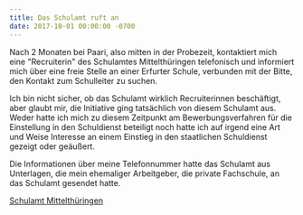 ```yaml
---
title: Das Schulamt ruft an
date: 2017-10-01 00:00:00 -0700
---
```


Nach 2 Monaten bei Paari, also mitten in der Probezeit, kontaktiert mich eine "Recruiterin" des Schulamtes Mittelthüringen telefonisch und informiert mich über eine freie Stelle an einer Erfurter Schule, verbunden mit der Bitte, den Kontakt zum Schulleiter zu suchen.

Ich bin nicht sicher, ob das Schulamt wirklich Recruiterinnen beschäftigt, aber glaubt mir, die Initiative ging tatsächlich von diesem Schulamt aus. Weder hatte ich mich zu diesem Zeitpunkt am Bewerbungsverfahren für die Einstellung in den Schuldienst beteiligt noch hatte ich auf irgend eine Art und Weise Interesse an einem Einstieg in den staatlichen Schuldienst gezeigt oder geäußert.

Die Informationen über meine Telefonnummer hatte das Schulamt aus Unterlagen, die mein ehemaliger Arbeitgeber, die private Fachschule, an das Schulamt gesendet hatte.


[Schulamt Mittelthüringen](https://schulamt.thueringen.de/mitte)
